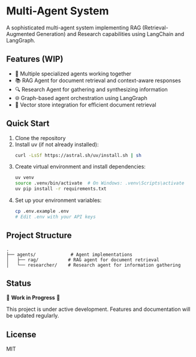 # Multi-Agent System

A sophisticated multi-agent system implementing RAG (Retrieval-Augmented Generation) and Research capabilities using LangChain and LangGraph.

## Features (WIP)

- 🤖 Multiple specialized agents working together
- 📚 RAG Agent for document retrieval and context-aware responses
- 🔍 Research Agent for gathering and synthesizing information
- 🌐 Graph-based agent orchestration using LangGraph
- 💾 Vector store integration for efficient document retrieval

## Quick Start

1. Clone the repository
2. Install uv (if not already installed):
   ```bash
   curl -LsSf https://astral.sh/uv/install.sh | sh
   ```
3. Create virtual environment and install dependencies:
   ```bash
   uv venv
   source .venv/bin/activate  # On Windows: .venv\Scripts\activate
   uv pip install -r requirements.txt
   ```
4. Set up your environment variables:
   ```bash
   cp .env.example .env
   # Edit .env with your API keys
   ```

## Project Structure

```
.
├── agents/             # Agent implementations
│   ├── rag/           # RAG agent for document retrieval
│   └── researcher/    # Research agent for information gathering
```

## Status

🚧 **Work in Progress** 🚧

This project is under active development. Features and documentation will be updated regularly.

## License

MIT

